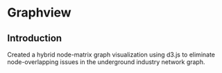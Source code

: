 # Graphview

## Introduction
Created a hybrid node-matrix graph visualization using d3.js to eliminate node-overlapping issues in the underground industry network graph.

